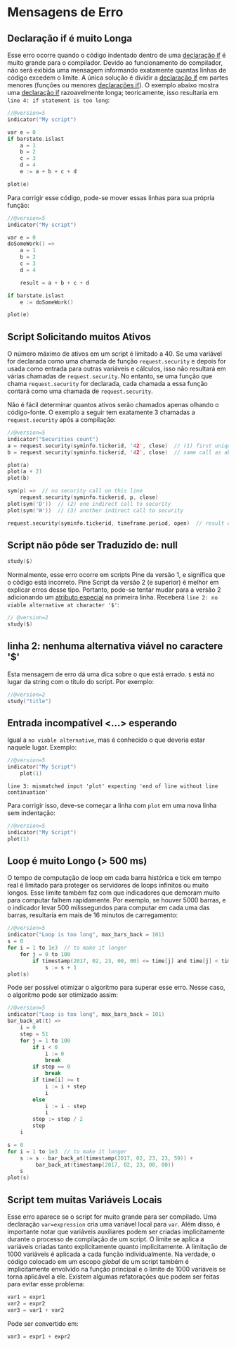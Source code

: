 
# Mensagens de Erro

## Declaração if é muito Longa

Esse erro ocorre quando o código indentado dentro de uma [declaração if](https://br.tradingview.com/pine-script-reference/v5/#kw_if) é muito grande para o compilador. Devido ao funcionamento do compilador, não será exibida uma mensagem informando exatamente quantas linhas de código excedem o limite. A única solução é dividir a [declaração if](https://br.tradingview.com/pine-script-reference/v5/#kw_if) em partes menores (funções ou menores [declarações if](https://br.tradingview.com/pine-script-reference/v5/#kw_if)). O exemplo abaixo mostra uma [declaração if](https://br.tradingview.com/pine-script-reference/v5/#kw_if) razoavelmente longa; teoricamente, isso resultaria em `line 4: if statement is too long`:

```c
//@version=5
indicator("My script")

var e = 0
if barstate.islast
    a = 1
    b = 2
    c = 3
    d = 4
    e := a + b + c + d

plot(e)
```

Para corrigir esse código, pode-se mover essas linhas para sua própria função:

```c
//@version=5
indicator("My script")

var e = 0
doSomeWork() =>
    a = 1
    b = 2
    c = 3
    d = 4

    result = a + b + c + d

if barstate.islast
    e := doSomeWork()

plot(e)
```

## Script Solicitando muitos Ativos

O número máximo de ativos em um script é limitado a 40. Se uma variável for declarada como uma chamada de função `request.security` e depois for usada como entrada para outras variáveis e cálculos, isso não resultará em várias chamadas de `request.security`. No entanto, se uma função que chama `request.security` for declarada, cada chamada a essa função contará como uma chamada de `request.security`.

Não é fácil determinar quantos ativos serão chamados apenas olhando o código-fonte. O exemplo a seguir tem exatamente 3 chamadas a `request.security` após a compilação:

```c
//@version=5
indicator("Securities count")
a = request.security(syminfo.tickerid, '42', close)  // (1) first unique security call
b = request.security(syminfo.tickerid, '42', close)  // same call as above, will not produce new security call after optimizations

plot(a)
plot(a + 2)
plot(b)

sym(p) =>  // no security call on this line
    request.security(syminfo.tickerid, p, close)
plot(sym('D'))  // (2) one indirect call to security
plot(sym('W'))  // (3) another indirect call to security

request.security(syminfo.tickerid, timeframe.period, open)  // result of this line is never used, and will be optimized out
```

## Script não pôde ser Traduzido de: null

```c
study($)
```

Normalmente, esse erro ocorre em scripts Pine da versão 1, e significa que o código está incorreto. Pine Script da versão 2 (e superior) é melhor em explicar erros desse tipo. Portanto, pode-se tentar mudar para a versão 2 adicionando um [atributo especial](./04_03_estrutura_do_script.md#versão) na primeira linha. Receberá `line 2: no viable alternative at character '$'`:

```c
// @version=2
study($)
```

## linha 2: nenhuma alternativa viável no caractere '$'

Esta mensagem de erro dá uma dica sobre o que está errado. `$` está no lugar da string com o título do script. Por exemplo:

```c
//@version=2
study("title")
```

## Entrada incompatível <…> esperando <???>

Igual a `no viable alternative`, mas é conhecido o que deveria estar naquele lugar. Exemplo:

```c
//@version=5
indicator("My Script")
    plot(1)
```

`line 3: mismatched input 'plot' expecting 'end of line without line continuation'`

Para corrigir isso, deve-se começar a linha com `plot` em uma nova linha sem indentação:

```c
//@version=5
indicator("My Script")
plot(1)
```

## Loop é muito Longo (> 500 ms)

O tempo de computação de loop em cada barra histórica e tick em tempo real é limitado para proteger os servidores de loops infinitos ou muito longos. Esse limite também faz com que indicadores que demoram muito para computar falhem rapidamente. Por exemplo, se houver 5000 barras, e o indicador levar 500 milissegundos para computar em cada uma das barras, resultaria em mais de 16 minutos de carregamento:

```c
//@version=5
indicator("Loop is too long", max_bars_back = 101)
s = 0
for i = 1 to 1e3  // to make it longer
    for j = 0 to 100
        if timestamp(2017, 02, 23, 00, 00) <= time[j] and time[j] < timestamp(2017, 02, 23, 23, 59)
            s := s + 1
plot(s)
```

Pode ser possível otimizar o algoritmo para superar esse erro. Nesse caso, o algoritmo pode ser otimizado assim:

```c
//@version=5
indicator("Loop is too long", max_bars_back = 101)
bar_back_at(t) =>
    i = 0
    step = 51
    for j = 1 to 100
        if i < 0
            i := 0
            break
        if step == 0
            break
        if time[i] >= t
            i := i + step
            i
        else
            i := i - step
            i
        step := step / 2
        step
    i

s = 0
for i = 1 to 1e3  // to make it longer
    s := s - bar_back_at(timestamp(2017, 02, 23, 23, 59)) +
         bar_back_at(timestamp(2017, 02, 23, 00, 00))
    s
plot(s)
```

## Script tem muitas Variáveis Locais

Esse erro aparece se o script for muito grande para ser compilado. Uma declaração `var=expression` cria uma variável local para `var`. Além disso, é importante notar que variáveis auxiliares podem ser criadas implicitamente durante o processo de compilação de um script. O limite se aplica a variáveis criadas tanto explicitamente quanto implicitamente. A limitação de 1000 variáveis é aplicada a cada função individualmente. Na verdade, o código colocado em um escopo _global_ de um script também é implicitamente envolvido na função principal e o limite de 1000 variáveis se torna aplicável a ele. Existem algumas refatorações que podem ser feitas para evitar esse problema:

```c
var1 = expr1
var2 = expr2
var3 = var1 + var2 
```

Pode ser convertido em:

```c
var3 = expr1 + expr2
```

<!-- ## Pine Script não Consegue Determinar o Comprimento de Referência de uma Série. Tente Usar max_bars_back na Função Indicator ou Strategy

O erro aparece em casos onde o Pine Script detecta incorretamente o comprimento máximo necessário das séries usadas em um script. Isso acontece quando o fluxo de execução de um script não permite que o Pine Script inspecione o uso de séries em ramificações de declarações condicionais (`if`, `iff` ou `?`), e o Pine Script não consegue detectar automaticamente quão longe no passado a série é referenciada. Aqui está um exemplo de um script que causa esse problema:

```c
//@version=5
indicator("Requires max_bars_back")
test = 0.0
if bar_index > 1000
    test := ta.roc(close, 20)
plot(test)
```

Para ajudar o Pine Script com a detecção, deve-se adicionar o parâmetro `max_bars_back` à função `indicator` ou `strategy` do script:

```c
//@version=5
indicator("Requires max_bars_back", max_bars_back = 20)
test = 0.0
if bar_index > 1000
    test := ta.roc(close, 20)
plot(test) 
```

Pode-se também resolver o problema retirando a expressão problemática da ramificação condicional, caso em que o parâmetro `max_bars_back` não é necessário:

```c
//@version=5
indicator("My Script")
test = 0.0
roc20 = ta.roc(close, 20)
if bar_index > 1000
    test := roc20
plot(test)
```

Em casos onde o problema é causado por uma __variável__ em vez de uma __função__ interna (`vwma` no exemplo), pode-se usar a função `max_bars_back` para definir explicitamente o comprimento de referência apenas para essa variável. Isso tem a vantagem de requerer menos recursos de runtime, mas implica que a variável problemática seja identificada, por exemplo, a variável `s` no exemplo a seguir:

```c
//@version=5
indicator("My Script")
f(off) =>
    t = 0.0
    s = close
    if bar_index > 242
        t := s[off]
    t
plot(f(301))
```

Essa situação pode ser resolvida usando a função `max_bars_back` para definir o comprimento de referência apenas da variável `s`, em vez de para todas as variáveis do script:

```c
//@version=5
indicator("My Script")
f(off) =>
    t = 0.0
    s = close
    max_bars_back(s, 301)
    if bar_index > 242
        t := s[off]
    t
plot(f(301))
```

Ao usar desenhos que se referem a barras anteriores através de `bar_index[n]` e `xloc = xloc.bar_index`, a série temporal recebida dessa barra será usada para posicionar os desenhos no eixo do tempo. Portanto, se for impossível determinar o tamanho correto do buffer, esse erro pode ocorrer. Para evitar isso, é necessário usar `max_bars_back(time, n)`. Esse comportamento é descrito com mais detalhes na seção sobre [desenhos](./05_12_lines_e_boxes.md#buffer-histórico-e-max_bars_back). -->
